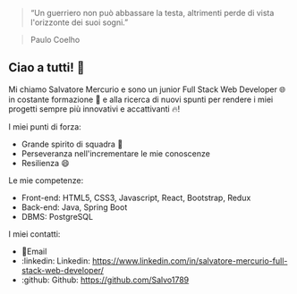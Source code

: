 > “Un guerriero non può abbassare la testa, altrimenti perde di vista l'orizzonte dei suoi sogni.”

> Paulo Coelho

Ciao a tutti! :wave:
---
Mi chiamo Salvatore Mercurio e sono un junior Full Stack Web Developer 🌐 in costante formazione :muscle: e alla ricerca di nuovi spunti per rendere i miei progetti sempre più innovativi e accattivanti 🔥!

I miei punti di forza:
* Grande spirito di squadra 🤝
* Perseveranza nell'incrementare le mie conoscenze
* Resilienza 😄
  
Le mie competenze:
* Front-end: HTML5, CSS3, Javascript, React, Bootstrap, Redux
* Back-end: Java, Spring Boot
* DBMS: PostgreSQL

I miei contatti:
* 📧Email
* :linkedin: Linkedin: https://www.linkedin.com/in/salvatore-mercurio-full-stack-web-developer/
* :github: Github: https://github.com/Salvo1789
